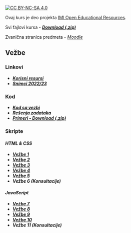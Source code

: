[![CC BY-NC-SA 4.0][licence-shield]][licence]

Ovaj kurs je deo projekta [IMI Open Educational Resources](https://imioer.github.io).

Svi fajlovi kursa - [**_Download (.zip)_**](https://github.com/imioer/kwt/archive/refs/heads/main.zip)

Zvanična stranica predmeta - [_Moodle_](https://imi.pmf.kg.ac.rs/moodle/course/view.php?id=137)

## Vežbe

### Linkovi

- [**_Korisni resursi_**](resursi/index.md)
- [**_Snimci 2022/23_**](https://www.youtube.com/playlist?list=PLf9cKN0gV33y8vVnREGYh9Mb6RFEGCTDl)

### Kod
- [**_Kod sa vezbi_**](kod/vezbe/index.md)
- [**_Rešenja zadataka_**](kod/zadaci/index.md)
- [**_Primeri - Download (.zip)_**](kod/primeri/primeri_2022.zip)

### Skripte

#### _HTML & CSS_
- [**_Vežbe 1_**](vezbe/01.md)
- [**_Vežbe 2_**](vezbe/02.md)
- [**_Vežbe 3_**](vezbe/03.md)
- [**_Vežbe 4_**](vezbe/04.md)
- [**_Vežbe 5_**](vezbe/05.md)
- **_Vežbe 6 (Konsultacije)_**

#### _JavaScript_
- [**_Vežbe 7_**](vezbe/07.md)
- [**_Vežbe 8_**](vezbe/08.md)
- [**_Vežbe 9_**](vezbe/09.md)
- [**_Vežbe 10_**](vezbe/10.md)
- **_Vežbe 11 (Konsultacije)_**


[licence]: http://creativecommons.org/licenses/by-nc-sa/4.0/
[licence-shield]: https://img.shields.io/badge/License-CC%20BY--NC--SA%204.0-lightgrey.svg